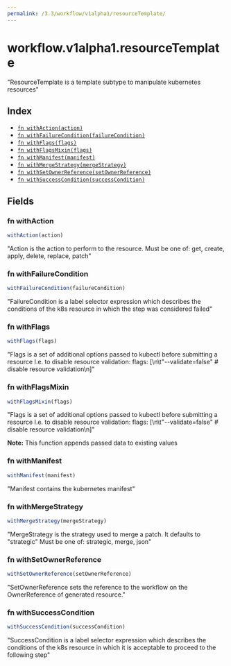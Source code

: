 ```yaml
---
permalink: /3.3/workflow/v1alpha1/resourceTemplate/
---
```


# workflow.v1alpha1.resourceTemplate

"ResourceTemplate is a template subtype to manipulate kubernetes resources"

## Index

* [`fn withAction(action)`](#fn-withaction)
* [`fn withFailureCondition(failureCondition)`](#fn-withfailurecondition)
* [`fn withFlags(flags)`](#fn-withflags)
* [`fn withFlagsMixin(flags)`](#fn-withflagsmixin)
* [`fn withManifest(manifest)`](#fn-withmanifest)
* [`fn withMergeStrategy(mergeStrategy)`](#fn-withmergestrategy)
* [`fn withSetOwnerReference(setOwnerReference)`](#fn-withsetownerreference)
* [`fn withSuccessCondition(successCondition)`](#fn-withsuccesscondition)

## Fields

### fn withAction

```ts
withAction(action)
```

"Action is the action to perform to the resource. Must be one of: get, create, apply, delete, replace, patch"

### fn withFailureCondition

```ts
withFailureCondition(failureCondition)
```

"FailureCondition is a label selector expression which describes the conditions of the k8s resource in which the step was considered failed"

### fn withFlags

```ts
withFlags(flags)
```

"Flags is a set of additional options passed to kubectl before submitting a resource I.e. to disable resource validation: flags: [\n\t\"--validate=false\"  # disable resource validation\n]"

### fn withFlagsMixin

```ts
withFlagsMixin(flags)
```

"Flags is a set of additional options passed to kubectl before submitting a resource I.e. to disable resource validation: flags: [\n\t\"--validate=false\"  # disable resource validation\n]"

**Note:** This function appends passed data to existing values

### fn withManifest

```ts
withManifest(manifest)
```

"Manifest contains the kubernetes manifest"

### fn withMergeStrategy

```ts
withMergeStrategy(mergeStrategy)
```

"MergeStrategy is the strategy used to merge a patch. It defaults to \"strategic\" Must be one of: strategic, merge, json"

### fn withSetOwnerReference

```ts
withSetOwnerReference(setOwnerReference)
```

"SetOwnerReference sets the reference to the workflow on the OwnerReference of generated resource."

### fn withSuccessCondition

```ts
withSuccessCondition(successCondition)
```

"SuccessCondition is a label selector expression which describes the conditions of the k8s resource in which it is acceptable to proceed to the following step"